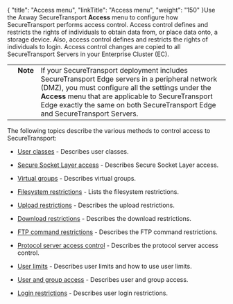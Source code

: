 {
    "title": "Access menu",
    "linkTitle": "Access menu",
    "weight": "150"
}Use the Axway SecureTransport **Access** menu to configure how SecureTransport performs access control. Access control defines and restricts the rights of individuals to obtain data from, or place data onto, a storage device. Also, access control defines and restricts the rights of individuals to login. Access control changes are copied to all SecureTransport Servers in your Enterprise Cluster (EC).

<table cellpadding="0" cellspacing="0">
   <col/>
   <col/>
   <col/>
      <tr>
         <td valign="top">         </td>
         <td valign="top"><span><b>Note</b></span>
         </td>
         <td data-mc-autonum="&lt;b&gt;Note&lt;/b&gt;" valign="top">If your <span>SecureTransport</span> deployment includes <span>SecureTransport</span> Edge servers in a peripheral network (DMZ), you must configure all the settings under the <strong>Access</strong> menu that are applicable to <span>SecureTransport</span> Edge exactly the same on both <span>SecureTransport</span> Edge and <span>SecureTransport</span> Servers.         </td>
      </tr>
</table>

The following topics describe the various methods to control access to SecureTransport:

-   [User classes](c_st_userclasses) - Describes user classes.
-   [Secure Socket Layer access](c_st_sslaccess_new) - Describes Secure Socket Layer access.
-   [Virtual groups](c_st_virtualgroups) - Describes virtual groups.
-   [Filesystem restrictions](c_st_filesystemrestrictions) - Lists the filesystem restrictions.
-   [Upload restrictions](c_st_uploadrestrictions) - Describes the upload restrictions.
-   [Download restrictions](c_st_downloadrestrictions) - Describes the download restrictions.
-   [FTP command restrictions](c_st_ftpcommandrestrictions) - Describes the FTP command restrictions.
-   [Protocol server access control](c_st_administrationtoolandprotocolserveraccesscontrol) - Describes the protocol server access control.
-   [User limits](c_st_userlimits) - Describes user limits and how to use user limits.
-   [User and group access](c_st_userandgroupaccess) - Describes user and group access.
-   [Login restrictions](c_st_loginrestictions) - Describes user login restrictions.
